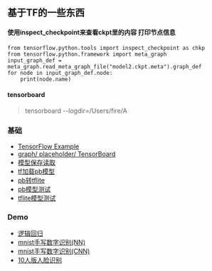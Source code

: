 ## 基于TF的一些东西

#### 使用inspect_checkpoint来查看ckpt里的内容 打印节点信息
~~~
from tensorflow.python.tools import inspect_checkpoint as chkp
from tensorflow.python.framework import meta_graph
input_graph_def = meta_graph.read_meta_graph_file("model2.ckpt.meta").graph_def
for node in input_graph_def.node:
    print(node.name)
~~~

#### tensorboard
> tensorboard --logdir=/Users/fire/A

### 基础

* [TensorFlow Example](./basic/TensorFlowExample.ipynb)
* [graph/ placeholder/ TensorBoard](./basic/Learn_tf.ipynb)
* [模型保存读取](./basic/tf_save_load.ipynb)
* [tf加载pb模型](./basic/read_pb.py)
* [pb转tflite](./basic/pb2tflite.py)
* [pb模型测试](./basic/tf_pb_pre.py)
* [tflite模型测试](./basic/tflite_pre.py)

### Demo

* [逻辑回归](./demo/TF_logsitic.ipynb)
* [mnist手写数字识别(NN)](./demo/basic_mnist_demo.py)
* [mnist手写数字识别(CNN)](./demo/mnist_cnn_demo.py)
* [10人版人脸识别](./demo/ten_people_face_reconize)


